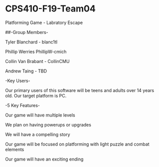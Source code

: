 # CPS410-F19-Team04
Platforming Game - Labratory Escape

##-Group Members-

Tyler Blanchard - blanc1tl

Phillip Werries PhillipW-cmich

Collin Van Brabant - CollinCMU

Andrew Taing - TBD


-Key Users-

Our primary users of this software will be teens and adults over 14 years old. Our target platform is PC.


-5 Key Features-

Our game will have multiple levels

We plan on having powerups or upgrades

We will have a compelling story

Our game will be focused on platforming with light puzzle and combat elements

Our game will have an exciting ending

